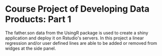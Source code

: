 # Course Project of Developing Data Products: Part 1

The father.son data from the UsingR package is used to create a shiny application and deploy it on Rstudio's servers. In this project a linear regression and/or user defined lines are able to be added or removed from widges at the side panel.
